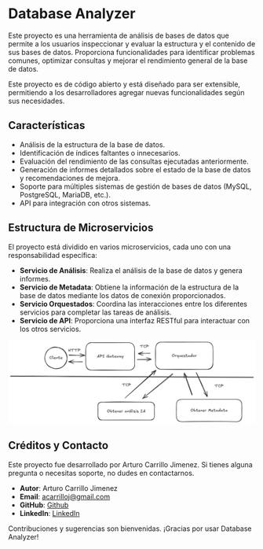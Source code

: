# Database Analyzer

Este proyecto es una herramienta de análisis de bases de datos que permite a los usuarios inspeccionar y evaluar la estructura y el contenido de sus bases de datos. Proporciona funcionalidades para identificar problemas comunes, optimizar consultas y mejorar el rendimiento general de la base de datos.

Este proyecto es de código abierto y está diseñado para ser extensible, permitiendo a los desarrolladores agregar nuevas funcionalidades según sus necesidades.

## Características

- Análisis de la estructura de la base de datos.
- Identificación de índices faltantes o innecesarios.
- Evaluación del rendimiento de las consultas ejecutadas anteriormente.
- Generación de informes detallados sobre el estado de la base de datos y recomendaciones de mejora.
- Soporte para múltiples sistemas de gestión de bases de datos (MySQL, PostgreSQL, MariaDB, etc.).
- API para integración con otros sistemas.

## Estructura de Microservicios

El proyecto está dividido en varios microservicios, cada uno con una responsabilidad específica:

- **Servicio de Análisis**: Realiza el análisis de la base de datos y genera informes.
- **Servicio de Metadata**: Obtiene la información de la estructura de la base de datos mediante los datos de conexión proporcionados.
- **Servicio Orquestados**: Coordina las interacciones entre los diferentes servicios para completar las tareas de análisis.
- **Servicio de API**: Proporciona una interfaz RESTful para interactuar con los otros servicios.

![Diagrama de Arquitectura](./images\estructura_de_microservicios.png)

## Créditos y Contacto

Este proyecto fue desarrollado por Arturo Carrillo Jimenez. Si tienes alguna pregunta o necesitas soporte, no dudes en contactarnos.

- **Autor**: Arturo Carrillo Jimenez
- **Email**: acarrilloj@gmail.com
- **GitHub**: [Github](https://github.com/ArturoCarrilloJimenez)
- **LinkedIn**: [LinkedIn](https://www.linkedin.com/in/arturo-carrillo/)

Contribuciones y sugerencias son bienvenidas. ¡Gracias por usar Database Analyzer!